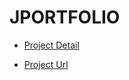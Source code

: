 # JPORTFOLIO

- [Project Detail](https://www.junghomun.com/JPORTFOLIO/projects/project5)

- [Project Url](https://www.junghomun.com/JPORTFOLIO)